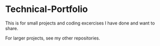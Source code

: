# Technical-Portfolio
This is for small projects and coding excercises I have done and want to share.

For larger projects, see my other repositories.
